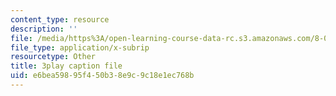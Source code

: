 ```yaml
---
content_type: resource
description: ''
file: /media/https%3A/open-learning-course-data-rc.s3.amazonaws.com/8-01sc-classical-mechanics-fall-2016/e6bea59895f450b38e9c9c18e1ec768b_efH7pq9YVQw.vtt
file_type: application/x-subrip
resourcetype: Other
title: 3play caption file
uid: e6bea598-95f4-50b3-8e9c-9c18e1ec768b
---
```

